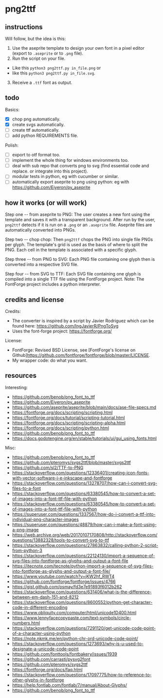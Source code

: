 # png2ttf

## instructions 

Will follow, but the idea is this:

 1. Use the aseprite template to design your own font in a pixel editor (export to `.aseprite` or to `.png` file).
 2. Run the script on your file.
   - Like this `python3 png2ttf.py in_file.png` or
   - like this `python3 png2ttf.py in_file.svg`.
 3. Receive a `.ttf` font as output.

## todo

Basics:

 - [X] chop png automatically.
 - [X] create svgs automatically.
 - [ ] create ttf automatically.
 - [ ] add python REQUIREMENTS file.

Polish:

 - [ ] export to otf format too.
 - [ ] implement the whole thing for windows environments too.
 - [ ] deal with sub repo that converts png to svg (find essential code and replace. or integrate into this project).
 - [ ] modular tests in python, eg with cucumber or similar.
 - [ ] automatically export aseprite to png using python: eg with https://github.com/Eiyeron/py_aseprite

## how it works (or will work)

Step one -- from aseprite to PNG:
The user creates a new font using the template and saves it with a transparent background.
After run by the user, `png2ttf` detects if it is run on a `.png` or an `.aseprite` file.
Aseprite files are automatically converted into PNGs.

Step two -- chop chop:
Then `png2ttf` chops the PNG into single file PNGs per glyph.
The template's grid is used as the basis of where to split the PNG.
Each cell in the template is associated with a specific glyph.

Step three -- from PNG to SVG:
Each PNG file containing one glyph then is converted into a respective SVG file.

Step four -- from SVG to TTF:
Each SVG file containing one glyph is compiled into a single TTF file using the FontForge project.
Note: The FontForge project includes a python interpreter.

## credits and license

Credits:

 - The converter is inspired by a script by Javier Rodriguez which can be found here: https://github.com/IngJavierR/PngToSvg
 - Uses the font-forge project: https://fontforge.org/

License:

 - FontForge: Revised BSD License, see [FontForge's license on Github]https://github.com/fontforge/fontforge/blob/master/LICENSE.
 - My wrapper code: do what you want.

## resources

Interesting:
 - https://github.com/benob/png_font_to_ttf
 - https://github.com/Eiyeron/py_aseprite
 - https://github.com/aseprite/aseprite/blob/main/docs/ase-file-specs.md
 - https://fontforge.org/docs/scripting/scripting.html
 - https://fontforge.org/docs/tutorial/scripting-tutorial.html
 - https://fontforge.org/docs/scripting/scripting-alpha.html
 - https://fontforge.org/docs/scripting/python.html
 - https://github.com/benob/png_font_to_ttf
 - https://docs.godotengine.org/en/stable/tutorials/ui/gui_using_fonts.html

Misc:
 - https://github.com/benob/png_font_to_ttf
 - https://github.com/pteromys/svgs2ttf/blob/master/svgs2ttf
 - https://github.com/sl2/TTF-to-PNG
 - https://stackoverflow.com/questions/12336401/creating-icon-fonts-with-vector-software-i-e-inkscape-and-fontforge
 - https://stackoverflow.com/questions/13278707/how-can-i-convert-svg-files-to-a-font
 - https://stackoverflow.com/questions/63380545/how-to-convert-a-set-of-images-into-a-font-ttf-file-with-python
 - https://stackoverflow.com/questions/63380545/how-to-convert-a-set-of-images-into-a-font-ttf-file-with-python
 - https://superuser.com/questions/1337567/how-do-i-convert-a-ttf-into-individual-png-character-images
 - https://superuser.com/questions/48879/how-can-i-make-a-font-using-a-png-image
 - https://web.archive.org/web/20170107170808/http://stackoverflow.com/questions/13882328/tools-to-convert-svg-to-ttf
 - https://stackoverflow.com/questions/27863832/calling-python-2-script-from-python-3
 - https://stackoverflow.com/questions/22124130/import-a-sequence-of-svg-files-into-fontforge-as-glyphs-and-output-a-font-file
 - https://itecnote.com/tecnote/python-import-a-sequence-of-svg-files-into-fontforge-as-glyphs-and-output-a-font-file/
 - https://www.youtube.com/watch?v=jKW2hf_RWT4
 - https://github.com/fontforge/fontforge/issues/4766
 - https://gist.github.com/psmay/fd3e7e91893f6012b262
 - https://stackoverflow.com/questions/631406/what-is-the-difference-between-em-dash-151-and-8212
 - https://stackoverflow.com/questions/8600552/python-get-character-code-in-different-encoding
 - https://www.obliquity.com/computer/html/unicode1D400.html
 - https://www.lennyfacecopypaste.com/text-symbols/circle-numbers.html
 - https://stackoverflow.com/questions/7291120/get-unicode-code-point-of-a-character-using-python
 - https://note.nkmk.me/en/python-chr-ord-unicode-code-point/
 - https://stackoverflow.com/questions/1273693/why-is-u-used-to-designate-a-unicode-code-point
 - https://github.com/fonttools/fontbakery/issues/1939
 - https://github.com/carrasti/pysvg2font
 - https://github.com/pteromys/svgs2ttf
 - https://fontforge.org/docs/faq.html
 - https://stackoverflow.com/questions/17097775/how-to-reference-to-other-glyphs-in-fontforge
 - https://help.fontlab.com/fontlab/7/manual/About-Glyphs/
 - https://github.com/benob/png_font_to_ttf
